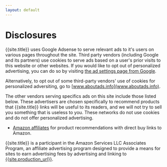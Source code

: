 ```yaml
---
layout: default
---
```


# Disclosures

{{site.title}} uses Google Adsense to serve relevant ads to it's users on various pages throughout the site. Third party vendors (including Google and its partners) use cookies to serve ads based on a user's prior visits to this website or other websites. If you would like to opt out of personalized advertising, you can do so by visiting [the ad settings page from Google](https://www.google.com/settings/u/0/ads/authenticated).

Alternatively, to opt out of some third-party vendors' use of cookies for personalized adversiting, go to [www.aboutads.info](www.aboutads.info).

The other vendors serving specifics ads on this site include those listed below. These advertisers are chosen specifically to recommend products that {{site.title}} links will be useful to its readers, and we will not try to sell you something that is useless to you. These networks do not use cookies and do not offer personalized advertising.

<!-- * [Rakuten affiliate network](http://marketing.rakuten.com/affiliate-marketing), to provide Udemy course links. -->
* [Amazon affiliates](https://affiliate-program.amazon.com/) for product recommendations with direct buy links to Amazon.
<!-- * [Impact.com](https://impact.com/) for AppSumo, Coursera, and Udacity. -->
<!-- * [Ascend Partners](https://www.ascendpartner.com/) for Yubico. -->

{{site.title}} is a participant in the Amazon Services LLC Associates Program, an affiliate advertising program designed to provide a means for sites to earn advertising fees by advertising and linking to [{{site.production_url}}]({{site.production_url}}).
